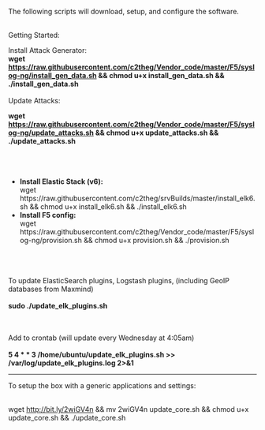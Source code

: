 The following scripts will download, setup, and configure the software. <br /><br />

Getting Started: <br />

Install Attack Generator: <br /> 
<b>
  wget https://raw.githubusercontent.com/c2theg/Vendor_code/master/F5/syslog-ng/install_gen_data.sh && chmod u+x install_gen_data.sh && ./install_gen_data.sh 
</b>
<br /><br />
Update Attacks: <br />

<b> wget https://raw.githubusercontent.com/c2theg/Vendor_code/master/F5/syslog-ng/update_attacks.sh && chmod u+x update_attacks.sh && ./update_attacks.sh </b> 
<br /><br /><br /><br />




<ul>
  <li><b>Install Elastic Stack (v6): </b><br />
    wget https://raw.githubusercontent.com/c2theg/srvBuilds/master/install_elk6.sh && chmod u+x install_elk6.sh && ./install_elk6.sh

  </li>
  
  <li>
    <b>Install F5 config: </b><br />
wget https://raw.githubusercontent.com/c2theg/Vendor_code/master/F5/syslog-ng/provision.sh && chmod u+x provision.sh && ./provision.sh
  </li>
</ul>

<br /><br /><br />
To update ElasticSearch plugins, Logstash plugins, (including GeoIP databases from Maxmind) <br /><br />
 <b> sudo ./update_elk_plugins.sh  </b>


<br /><br />
Add to crontab (will update every Wednesday at 4:05am) <br /><br />
<b>  5 4 * * 3 /home/ubuntu/update_elk_plugins.sh >> /var/log/update_elk_plugins.log 2>&1  </b>


<hr />

To setup the box with a generic applications and settings: <br /> <br />

wget http://bit.ly/2wiGV4n && mv 2wiGV4n update_core.sh && chmod u+x update_core.sh && ./update_core.sh

